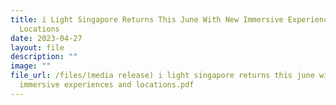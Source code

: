 ```yaml
---
title: i Light Singapore Returns This June With New Immersive Experiences and
  Locations
date: 2023-04-27
layout: file
description: ""
image: ""
file_url: /files/(media release) i light singapore returns this june with new
  immersive experiences and locations.pdf
---
```

